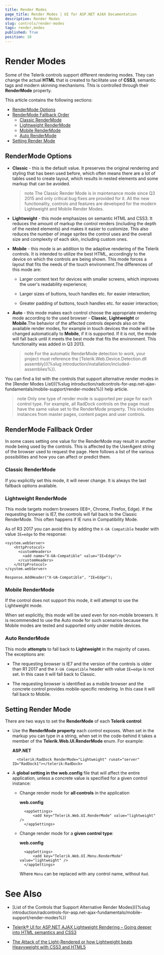 ```yaml
---
title: Render Modes
page_title: Render Modes | UI for ASP.NET AJAX Documentation
description: Render Modes
slug: controls/render-modes
tags: render,modes
published: True
position: 10
---
```


# Render Modes



Some of the Telerik controls support different rendering modes. They can change the actual **HTML** that is created	to facilitate use of **CSS3**, semantic tags and modern skinning mechanisms. This is controlled through their	**RenderMode** property.

This article contains the following sections:

* [RenderMode Options](#rendermode-options)
* [RenderMode Fallback Order](#rendermode-fallback-order)
	* [Classic RenderMode](#classic-rendermode)
	* [Lightweight RenderMode](#lightweight-rendermode)
	* [Mobile RenderMode](#mobile-rendermode)
	* [Auto RenderMode](#auto-rendermode)
* [Setting Render Mode](#setting-render-mode)

## RenderMode Options

* **Classic** - this is the default value. It preserves the original rendering and styling that has been used before, which	often means there are a lot of tables used to create layout, which results in nested elements and some markup that can be avoided.
	
	>note The Classic Render Mode is in maintenance mode since Q3 2015 and only critical bug fixes are provided for it. All the new functionality, controls and features are developed for the modern Lightweight and Mobile Render Modes.

* **Lightweight** - this mode emphasizes on semantic HTML and CSS3. It reduces the amount of markup the control renders	(including the depth of the nested elements) and makes it easier to customize.	This also reduces the number of image sprites the control uses and the overall size and complexity of each skin, including custom ones.

* **Mobile** - this mode is an addition to the adaptive rendering of the Telerik controls. It is intended to utilize the best HTML, accordingly to the device on which the controls are being shown. This mode forces a layout that fits the needs of the touch environment.The differences of this mode are:

	* Larger content text for devices with smaller screens, which improves the user's readability experience;
	
	* Larger sizes of buttons, touch handles etc. for easier interaction;
	
	* Greater padding of buttons, touch handles etc. for easier interaction;

* **Auto** - this mode makes each control choose the appropriate rendering mode according to the used	browser - **Classic**, **Lightweight** or **Mobile**.The behavior of the affected controls depends also on the available render modes, for example in touch devices the mode will be changed automatically to **Mobile**, if it is supported. If it is not, the mode will fall back until it meets the best mode that fits the environment. This functionality was added in Q3 2013.

	>note For the automatic RenderMode detection to work, your project must reference the [Telerik.Web.Device.Detection.dll assembly]({%slug introduction/installation/included-assemblies%}).

You can find a list with the controls that support alternative render modes in the [Render Modes List]({%slug introduction/radcontrols-for-asp.net-ajax-fundamentals/mobile-support/render-modes%}) help article.

>note Only one type of render mode is supported per page for each control type. For example, all RadDock controls on the page must have the same value set to the RenderMode property. This includes instances from master pages, content pages and user controls.


## RenderMode Fallback Order

In some cases setting one value for the RenderMode may result in another mode being used by the controls. This is affected by the UserAgent string of the browser used to request the page. Here follows a list of the various possibilities and how you can affect or predict them.

### Classic RenderMode

If you explicitly set this mode, it will never change. It is always the last fallback options available.

### Lightweight RenderMode

This mode targets modern browsers (IE8+, Chrome, Firefox, Edge). If the requesting browser is IE7, the controls will fall back to the Classic RenderMode. This often happens if IE runs in Compatibility Mode.

As of R3 2017 you can avoid this by adding the `X-UA Compatible` header with value `IE=edge` to the response:

````web.config
<system.webServer>
    <httpProtocol>
      <customHeaders>
        <add name="X-UA-Compatible" value="IE=Edge"/>
      </customHeaders>
	</httpProtocol>
</system.webServer>
````

````Code-behind
Response.AddHeader("X-UA-Compatible", "IE=Edge"); 
````

### Mobile RenderMode

If the control does not support this mode, it will attempt to use the Lightweight mode.

When set explicitly, this mode will be used even for non-mobile browsers. It is recommended to use the Auto mode for such scenarios because the Mobile modes are tested and supported only under mobile devices.

### Auto RenderMode

This mode **attempts** to fall back to **Lightweight** in the majority of cases. The exceptions are:

* The requesting browser is IE7 and the version of the controls is older than R1 2017 and the `X-UA Compatible` header with value `IE=edge` is not set. In this case it will fall back to Classic.

* The requesting browser is identified as a mobile browser and the concrete control provides mobile-specific rendering. In this case it will fall back to Mobile.



## Setting Render Mode

There are two ways to set the **RenderMode** of each **Telerik control**:

* Use the **RenderMode property** each control exposes. When set in the markup you can type in a string, when set in the code-behind it takes a member of the **Telerik.Web.UI.RenderMode** enum. For example:

	**ASP.NET**
	
		<telerik:RadDock RenderMode="Lightweight" runat="server" ID="RadDock1"></telerik:RadDock>




* A **global setting in the web.config** file that will affect the entire application,	unless a concrete value is specified for a given control instance:

	* Change render mode for **all controls** in the application
	
		**web.config**

			<appSettings>
				<add key="Telerik.Web.UI.RenderMode" value="lightweight" />
			</appSettings>
	
	
	
	* Change render mode for a **given control type**:
	
		**web.config**

			<appSettings>
				<add key="Telerik.Web.UI.Menu.RenderMode" value="lightweight" />
			</appSettings>
	

		Where `Menu` can be replaced with any control name, without `Rad`.

# See Also

 * [List of the Controls that Support Alternative Render Modes]({%slug introduction/radcontrols-for-asp.net-ajax-fundamentals/mobile-support/render-modes%})

 * [Telerik® UI for ASP.NET AJAX Lightweight Rendering – Going deeper into HTML semantics and CSS3](http://www.telerik.com/blogs/radcontrols-for-asp.net-ajax-lightweight-rendering-semantic-html-and-css3)

 * [The Attack of the Light-Rendered or how Lightweight beats Heavyweight with CSS3 and HTML5](http://blogs.telerik.com/aspnet-ajax/posts/13-06-13/attack-of-the-light-rendered-css3-and-html5-win)
